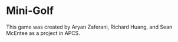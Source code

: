 # Mini-Golf
This game was created by Aryan Zaferani, Richard Huang, and Sean McEntee as a project in APCS.
